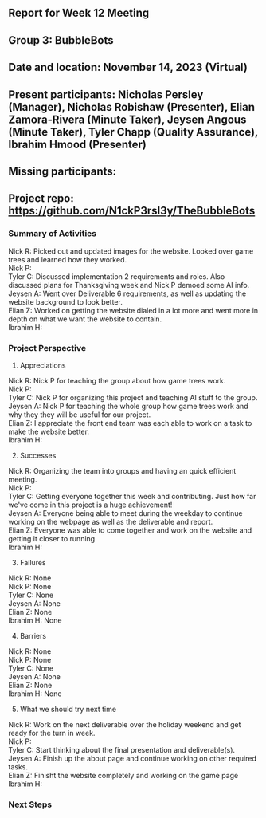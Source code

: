 ## Report for Week 12 Meeting
## Group 3: BubbleBots
## Date and location: November 14, 2023 (Virtual)
## Present participants: Nicholas Persley (Manager), Nicholas Robishaw (Presenter), Elian Zamora-Rivera (Minute Taker), Jeysen Angous (Minute Taker), Tyler Chapp (Quality Assurance), Ibrahim Hmood (Presenter)
## Missing participants:
## Project repo: https://github.com/N1ckP3rsl3y/TheBubbleBots

### Summary of Activities

Nick R: Picked out and updated images for the website. Looked over game trees and learned how they worked. \
Nick P: \
Tyler C: Discussed implementation 2 requirements and roles. Also discussed plans for Thanksgiving week and Nick P demoed some AI info. \
Jeysen A: Went over Deliverable 6 requirements, as well as updating the website background to look better.\
Elian Z: Worked on getting the website dialed in a lot more and went more in depth on what we want the website to contain.\
Ibrahim H:

### Project Perspective
1. Appreciations

Nick R: Nick P for teaching the group about how game trees work. \
Nick P: \
Tyler C: Nick P for organizing this project and teaching AI stuff to the group. \
Jeysen A: Nick P for teaching the whole group how game trees work and why they they will be useful for our project. \
Elian Z: I appreciate the front end team was each able to work on a task to make the website better.\
Ibrahim H: 

2. Successes

Nick R: Organizing the team into groups and having an quick efficient meeting. \
Nick P: \
Tyler C: Getting everyone together this week and contributing. Just how far we've come in this project is a huge achievement! \
Jeysen A: Everyone being able to meet during the weekday to continue working on the webpage as well as the deliverable and report.\
Elian Z: Everyone was able to come together and work on the website and getting it closer to running\
Ibrahim H: 

3. Failures

Nick R: None\
Nick P: None\
Tyler C: None\
Jeysen A: None\
Elian Z: None\
Ibrahim H: None

4. Barriers

Nick R: None\
Nick P: None\
Tyler C: None\
Jeysen A: None\
Elian Z: None\
Ibrahim H: None

5. What we should try next time

Nick R: Work on the next deliverable over the holiday weekend and get ready for the turn in week. \
Nick P: \
Tyler C: Start thinking about the final presentation and deliverable(s). \
Jeysen A: Finish up the about page and continue working on other required tasks. \
Elian Z:  Finisht the website completely and working on the game page\
Ibrahim H: 


### Next Steps


